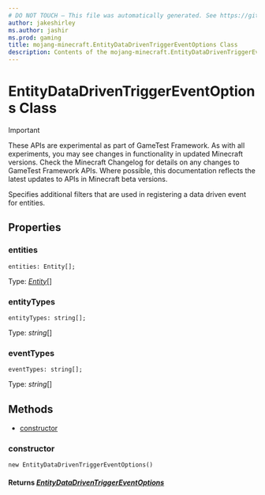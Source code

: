 ```yaml
---
# DO NOT TOUCH — This file was automatically generated. See https://github.com/Mojang/MinecraftScriptingApiDocsGenerator to modify descriptions, examples, etc.
author: jakeshirley
ms.author: jashir
ms.prod: gaming
title: mojang-minecraft.EntityDataDrivenTriggerEventOptions Class
description: Contents of the mojang-minecraft.EntityDataDrivenTriggerEventOptions class.
---
```

# EntityDataDrivenTriggerEventOptions Class
>[!IMPORTANT]
>These APIs are experimental as part of GameTest Framework. As with all experiments, you may see changes in functionality in updated Minecraft versions. Check the Minecraft Changelog for details on any changes to GameTest Framework APIs. Where possible, this documentation reflects the latest updates to APIs in Minecraft beta versions.

Specifies additional filters that are used in registering a data driven event for entities.

## Properties
### **entities**
`entities: Entity[];`

Type: [*Entity*](Entity.md)[]


### **entityTypes**
`entityTypes: string[];`

Type: *string*[]


### **eventTypes**
`eventTypes: string[];`

Type: *string*[]



## Methods
- [constructor](#constructor)
  
### **constructor**
`
new EntityDataDrivenTriggerEventOptions()
`


#### **Returns** [*EntityDataDrivenTriggerEventOptions*](EntityDataDrivenTriggerEventOptions.md)



